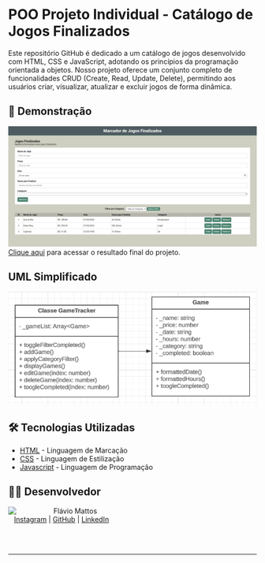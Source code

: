 # POO Projeto Individual - Catálogo de Jogos Finalizados

Este repositório GitHub é dedicado a um catálogo de jogos desenvolvido com HTML, CSS e JavaScript, adotando os princípios da programação orientada a objetos. Nosso projeto oferece um conjunto completo de funcionalidades CRUD (Create, Read, Update, Delete), permitindo aos usuários criar, visualizar, atualizar e excluir jogos de forma dinâmica.

## 🚀 Demonstração

![image](final-project.png)
[Clique aqui](https://flaviomattosdev.github.io/POO-Projeto-Individual/) para acessar o resultado final do projeto.

## UML Simplificado

![image](UML.png)

## 🛠️ Tecnologias Utilizadas

-  [HTML](https://developer.mozilla.org/pt-BR/docs/Web/HTML) - Linguagem de Marcação
-  [CSS](https://developer.mozilla.org/pt-BR/docs/Web/CSS) - Linguagem de Estilização
-  [Javascript](https://developer.mozilla.org/pt-BR/docs/Web/JavaScript) - Linguagem de Programação

## 👨‍💻 Desenvolvedor

<p>
    <img align=left margin=10 width=80 src="https://avatars.githubusercontent.com/u/80709540?v=4"/>
    <p>&nbsp&nbsp&nbspFlávio Mattos<br>
    &nbsp&nbsp&nbsp<a href="https://www.instagram.com/fflaviomattos/">Instagram</a>&nbsp;|&nbsp;<a href="https://github.com/FlavioMattosDev">GitHub</a>&nbsp;|&nbsp;<a href="https://www.linkedin.com/in/flavio-mattos/">LinkedIn</a>&nbsp;
</p>
<br/><br/>
<p>

---
